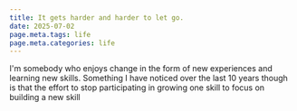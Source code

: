 ```yaml
---
title: It gets harder and harder to let go.
date: 2025-07-02
page.meta.tags: life
page.meta.categories: life
---
```

I'm somebody who enjoys change in the form of new experiences and learning new skills. Something I have noticed over the last 10 years though is that the effort to stop participating in growing one skill to focus on building a new skill 